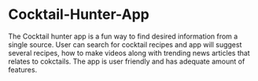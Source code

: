 # Cocktail-Hunter-App

The Cocktail hunter app is a fun way to find desired information from a single source. User can search for cocktail recipes and app will suggest several recipes, how to make videos along with trending news articles that relates to cokctails. 
The app is user friendly and has adequate amount of features.

